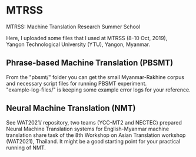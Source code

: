 # MTRSS
MTRSS: Machine Translation Research Summer School

Here, I uploaded some files that I used at MTRSS (8-10 Oct, 2019),  
Yangon Technological University (YTU), Yangon, Myanmar.  

## Phrase-based Machine Translation (PBSMT)

From the "pbsmt/" folder you can get the small Myanmar-Rakhine corpus and necessary script files for running PBSMT experiment.  
"example-log-files/" is keeping some example error logs for your reference.  

## Neural Machine Translation (NMT)

See WAT2021/ repository, two teams (YCC-MT2 and NECTEC) prepared Neural Machine Translation systems for English-Myanmar machine translation share task of the 8th Workshop on Asian Translation workshop (WAT2021), Thailand. It might be a good starting point for your practical running of NMT.  
